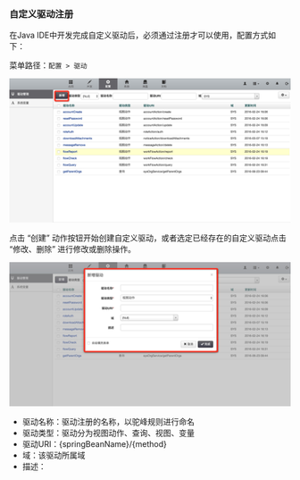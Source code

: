 
### 自定义驱动注册

在Java IDE中开发完成自定义驱动后，必须通过注册才可以使用，配置方式如下：

菜单路径：`配置 > 驱动`

![PNG](..\images\advanced\8.png)

点击 “创建” 动作按钮开始创建自定义驱动，或者选定已经存在的自定义驱动点击 “修改、删除” 进行修改或删除操作。

![PNG](..\images\advanced\9.png)

- 驱动名称：驱动注册的名称，以驼峰规则进行命名
- 驱动类型：驱动分为视图动作、查询、视图、变量
- 驱动URI：{springBeanName}/{method}
- 域：该驱动所属域
- 描述：


